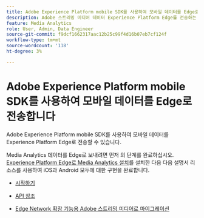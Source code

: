 ```yaml
---
title: Adobe Experience Platform mobile SDK를 사용하여 모바일 데이터를 Edge로 전송합니다
description: Adobe 스트리밍 미디어 데이터 Experience Platform Edge를 전송하는 방법에 대해 알아봅니다.
feature: Media Analytics
role: User, Admin, Data Engineer
source-git-commit: f9dcf1662317aac12b25c99f4d16b07eb7cf124f
workflow-type: tm+mt
source-wordcount: '118'
ht-degree: 3%

---
```


# Adobe Experience Platform mobile SDK를 사용하여 모바일 데이터를 Edge로 전송합니다

Adobe Experience Platform mobile SDK를 사용하여 모바일 데이터를 Experience Platform Edge로 전송할 수 있습니다.

Media Analytics 데이터를 Edge로 보내려면 먼저 의 단계를 완료하십시오. [Experience Platform Edge로 Media Analytics 설치](/help/implementation/edge/implementation-edge.md)를 설치한 다음 다음 설명서 리소스를 사용하여 iOS과 Android 모두에 대한 구현을 완료합니다.

* [시작하기](https://developer.adobe.com/client-sdks/documentation/media-for-edge-network/)

* [API 참조](https://developer.adobe.com/client-sdks/documentation/media-for-edge-network/api-reference/)

* [Edge Network 확장 기능용 Adobe 스트리밍 미디어로 마이그레이션](https://developer.adobe.com/client-sdks/documentation/adobe-media-analytics/migration-guide/)